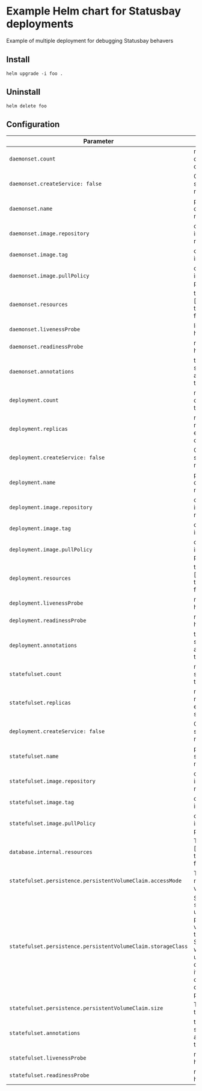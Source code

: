 # Example Helm chart for Statusbay deployments

Example of multiple deployment for debugging Statusbay behavers

## Install

```
helm upgrade -i foo .
```

## Uninstall
```
helm delete foo
```

## Configuration
| Parameter | Description | Default |
| --------- | ----------- | ------- |
| `daemonset.count` | number of daemonset deployments | `1` |
| `daemonset.createService: false` | Create service resource | false |
| `daemonset.name` | prefix of the daemonset name | `statusbay-daemonset` |
| `daemonset.image.repository` | container image repository | `nginx` |
| `daemonset.image.tag` | container image tag | `latest` |
| `daemonset.image.pullPolicy` | container image pull policy | `IfNotPresent` |
| `daemonset.resources` | the [resources] to allocate for a pod | undefined |
| `daemonset.livenessProbe` | liveness health check | `HTTP 80 /` |
| `daemonset.readinessProbe` | readiness health check | `HTTP 80 /` |
| `daemonset.annotations` | the statusbay annotations to set | `list of annotations` |
| `deployment.count` | number of deployments to simulate | `1` |
| `deployment.replicas` | number of replicas in each deployment | `3` |
| `deployment.createService: false` | Create service resource | false |
| `deployment.name` | prefix of the deployment name | `statusbay-deployment` |
| `deployment.image.repository` | container image repository | `nginx` |
| `deployment.image.tag` | container image tag | `latest` |
| `deployment.image.pullPolicy` | container image pull policy | `IfNotPresent` |
| `deployment.resources` | the [resources] to allocate for a pod | undefined |
| `deployment.livenessProbe` | readiness health check | `HTTP 80 /` |
| `deployment.readinessProbe` | readiness health check | `HTTP 80 /` |
| `deployment.annotations` | the statusbay annotations to set | `list of annotations` |
| `statefulset.count` | number of statefulsets to simulate | `0` |
| `statefulset.replicas` | number of replicas in each statefulset | `1` |
| `deployment.createService: false` | Create service resource | false |
| `statefulset.name` | prefix of the statefulset name | `statefulset` |
| `statefulset.image.repository` | container image repository | `nginx` |
| `statefulset.image.tag` | container image tag | `latest` |
| `statefulset.image.pullPolicy` | container image pull policy | `IfNotPresent` |
| `database.internal.resources` | The [resources] to allocate for container | undefined
| `statefulset.persistence.persistentVolumeClaim.accessMode` | The access mode of the volume | `ReadWriteOnce`
| `statefulset.persistence.persistentVolumeClaim.storageClass` | Specify the `storageClass` used to provision the volume. Or the default StorageClass will be used(the default). Set it to `-` to disable dynamic provisioning | `-`
| `statefulset.persistence.persistentVolumeClaim.size` | The size of the volume | `1Gi`
| `statefulset.annotations` | the statusbay annotations to set | `list of annotations` |
| `statefulset.livenessProbe` | readiness health check | `HTTP 80 /` |
| `statefulset.readinessProbe` | readiness health check | `HTTP 80 /` |
